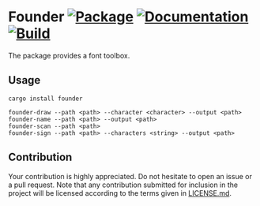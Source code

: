 # Founder [![Package][package-img]][package-url] [![Documentation][documentation-img]][documentation-url] [![Build][build-img]][build-url]

The package provides a font toolbox.

## Usage

```
cargo install founder

founder-draw --path <path> --character <character> --output <path>
founder-name --path <path> --output <path>
founder-scan --path <path>
founder-sign --path <path> --characters <string> --output <path>
```

## Contribution

Your contribution is highly appreciated. Do not hesitate to open an issue or a
pull request. Note that any contribution submitted for inclusion in the project
will be licensed according to the terms given in [LICENSE.md](LICENSE.md).

[build-img]: https://github.com/bodoni/founder/workflows/build/badge.svg
[build-url]: https://github.com/bodoni/founder/actions/workflows/build.yml
[documentation-img]: https://docs.rs/founder/badge.svg
[documentation-url]: https://docs.rs/founder
[package-img]: https://img.shields.io/crates/v/founder.svg
[package-url]: https://crates.io/crates/founder
